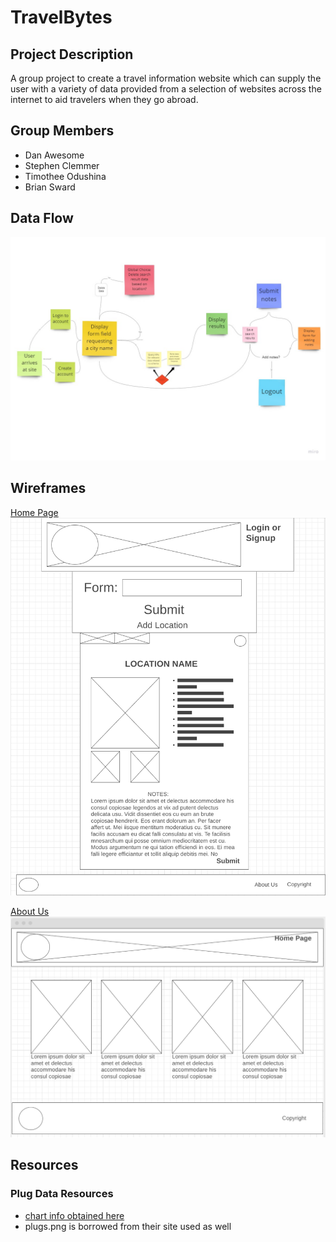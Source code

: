 # TravelBytes

## Project Description

A group project to create a travel information website which can supply the user with a variety of data provided from a selection of websites across the internet to aid travelers when they go abroad.

## Group Members

- Dan Awesome
- Stephen Clemmer
- Timothee Odushina
- Brian Sward

## Data Flow

![Data Flow](./img/TravelBytesFlow.jpg)

## Wireframes
[Home Page](https://wireframe.cc/gGveoX)
![Home Page](./img/HomePageWire.png)

[About Us](https://wireframe.cc/GbVnTK)
![About Us](./img/AboutUsWire.png)

## Resources

### Plug Data Resources

- [chart info obtained here](https://www.skyscanner.net/news/international-travel-plug-adapter-guide)
- plugs.png is borrowed from their site used as well
